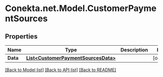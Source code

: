 # Conekta.net.Model.CustomerPaymentSources

## Properties

Name | Type | Description | Notes
------------ | ------------- | ------------- | -------------
**Data** | [**List&lt;CustomerPaymentSourcesData&gt;**](CustomerPaymentSourcesData.md) |  | [optional] 

[[Back to Model list]](../README.md#documentation-for-models) [[Back to API list]](../README.md#documentation-for-api-endpoints) [[Back to README]](../README.md)

